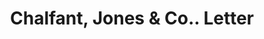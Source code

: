 ---
doi: 10.7916/D8MS54X6
date_other: '1870'
date_other_textual: 1870-1879
form: correspondence
genre:
- Letters (correspondence)
name:
- Chalfant, Jones & Co.
object_in_context_url: https://biggert.cul.columbia.edu/items/view/ave_biggert_01391
subject_hierarchical_geographic:
- Philadelphia, Pennsylvania, United States
subject_name:
- Chalfant, Jones & Co.
title: Chalfant, Jones & Co.. Letter
sort_title: Chalfant, Jones & Co.. Letter
call_number: ave_biggert_01391
coordinates:
- 40.00944444444445,-75.13333333333334
pid: ave_biggert_01391
identifiers: ave_biggert_01391
canvas_id: ldpd:396652
permalink: "/items/ave_biggert_01391/"
layout: iiif-image-page
---